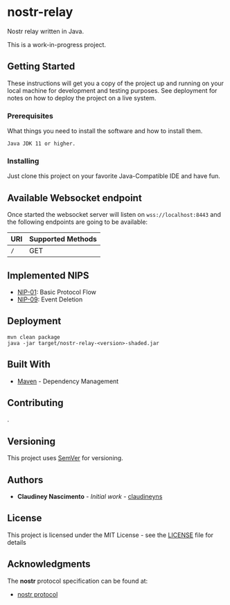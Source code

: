 # nostr-relay

Nostr relay written in Java.

This is a work-in-progress project.

## Getting Started

These instructions will get you a copy of the project up and running on your local machine for development and testing purposes. See deployment for notes on how to deploy the project on a live system.

### Prerequisites

What things you need to install the software and how to install them.

```
Java JDK 11 or higher.
```

### Installing

Just clone this project on your favorite Java-Compatible IDE and have fun. 

## Available Websocket endpoint

Once started the websocket server will listen on `wss://localhost:8443` and the following endpoints are going to be available:

| URI  | Supported Methods |
| ------------- | ------------- |
| `/`  | GET  |

## Implemented NIPS

* [NIP-01](https://github.com/nostr-protocol/nips/blob/master/01.md): Basic Protocol Flow
* [NIP-09](https://github.com/nostr-protocol/nips/blob/master/09.md): Event Deletion

## Deployment

```
mvn clean package
java -jar target/nostr-relay-<version>-shaded.jar
```

## Built With

* [Maven](https://maven.apache.org/) - Dependency Management

## Contributing

.

## Versioning

This project uses [SemVer](http://semver.org/) for versioning.

## Authors

* **Claudiney Nascimento** - *Initial work* - [claudineyns](https://github.com/claudineyns)

## License

This project is licensed under the MIT License - see the [LICENSE](LICENSE) file for details

## Acknowledgments

The **nostr** protocol specification can be found at:
* [nostr protocol](https://github.com/nostr-protocol/nostr)
